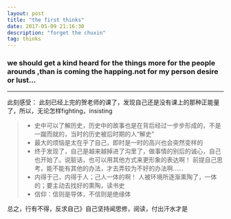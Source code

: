 ```yaml
---
layout: post
title: "the first thinks"
date: 2017-05-09 21:16:30
description: "forget the chuxin"
tag: thinks
---
```


###  we should get a kind heard for the things more for the people arounds ,than is coming the happing.not for my person desire or lust...
------
   此刻感受：
此刻已经上完的贺老师的课了，发现自己还是没有课上的那种正能量了，所以，无论怎样fighting，insisting

> *  史中可以了解历史，历史中的故事也是在背后经过一步步形成的，不是一蹴而就的，当时的历史被后时期的人“解史”
> *  最大的烦恼是太在乎了自己，即时是一时的高兴也会突然变样的
> *  终于发现了，自己是越来越掉进了沟里了，做事情的别后的诚心，自己也开始了。说脏话，也可以用其他方式来更形象的表达啊！ 前提自己思考，能不能有其他的办法，才去弄较为不好的办法啊......
> *  内得于己，内得于人；己人一体的啊！ 人被环境所逐渐熏陶了，一体的；要主动去找好的熏陶，读书史
> *  信仰：信则是导体，不信则是绝缘体

  总之，行有不得，反求自己》自己坚持闻思修，阅读，付出汗水才是

